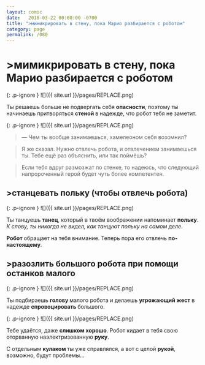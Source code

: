 ```yaml
---
layout: comic
date:   2018-03-22 00:00:00 -0700
title: ">мимикрировать в стену, пока Марио разбирается с роботом"
category: page
permalink: /080
---
```

# >мимикрировать в стену, пока Марио разбирается с роботом

{: .p-ignore }
![]({{ site.url }}/pages/REPLACE.png)

Ты решаешь больше не подвергать себя <strong>опасности</strong>, поэтому ты начинаешь притворяться <strong>стеной </strong>в надежде, что робот тебя не заметит.

{: .p-ignore }
![]({{ site.url }}/pages/REPLACE.png)

<blockquote>— Чем ты вообще занимаешься, хамелеоном себя возомнил?</blockquote>

<blockquote>Я же сказал. Нужно отвлечь робота, и отвлечением занимаешься ты. Тебе ещё раз объяснить, или так поймёшь?</blockquote>

<blockquote>Если тебя вдруг размозжат по стенке, то надеюсь, что следующий напророченный герой будет чуть более компетентен.</blockquote>

## >станцевать польку (чтобы отвлечь робота)

{: .p-ignore }
![]({{ site.url }}/pages/REPLACE.png)

Ты танцуешь <strong>танец</strong>, который в твоём воображении напоминает <strong>польку</strong>. <em>К слову, ты никогда не видел, как танцуют польку на самом деле</em>.

<strong>Робот </strong>обращает на тебя внимание. Теперь пора его отвлечь <strong>по-настоящему</strong>.

## >разозлить большого робота при помощи останков малого

{: .p-ignore }
![]({{ site.url }}/pages/REPLACE.png)

Ты подбираешь <strong>голову </strong>малого робота и делаешь <strong>угрожающий жест</strong> в надежде <strong>спровоцировать </strong>большого.

{: .p-ignore }
![]({{ site.url }}/pages/REPLACE.png)

Тебе удаётся, даже <strong>слишком хорошо</strong>. Робот кидает в тебя свою оторванную наэлектризованную <strong>руку</strong>.

С отдельным <strong>кулаком </strong>ты уже справлялся, а вот с целой <strong>рукой</strong>, возможно, будут проблемы…

